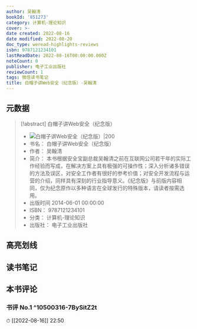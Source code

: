 ```yaml
---
author: 吴翰清
bookId: '851273'
category: 计算机-理论知识
cover: >-
date created: 2022-08-16
date modified: 2022-08-20
doc_type: weread-highlights-reviews
isbn: 9787121234101
lastReadDate: 2022-08-16T00:00:00.000Z
noteCount: 0
publisher: 电子工业出版社
reviewCount: 1
tags: 微信读书笔记
title: 白帽子讲Web安全（纪念版）-吴翰清
---
```


## 元数据

> [!abstract] 白帽子讲Web安全（纪念版）
> - ![ 白帽子讲Web安全（纪念版）|200](https://wfqqreader-1252317822.image.myqcloud.com/cover/273/851273/t7_851273.jpg)
> - 书名： 白帽子讲Web安全（纪念版）
> - 作者： 吴翰清
> - 简介： 本书根据安全宝副总裁吴翰清之前在互联网公司若干年的实际工作经验而写成，在解决方案上具有极强的可操作性；深入分析诸多错误的方法及误区，对安全工作者有很好的参考价值；对安全开发流程与运营的介绍，同样具有深刻的行业指导意义。《纪念版》与前版内容相同，仅为纪念原作以多种语言在全球发行的特殊版本，请读者按需选用。
> - 出版时间 2014-06-01 00:00:00
> - ISBN： 9787121234101
> - 分类： 计算机-理论知识
> - 出版社： 电子工业出版社

## 高亮划线

## 读书笔记

## 本书评论

### 书评 No.1 ^10500316-7BySitZ2t

⏱ [[2022-08-16]] 22:50
